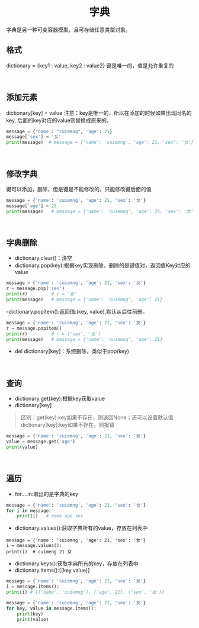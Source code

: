 # <center> 字典
字典是另一种可变容器模型，且可存储任意类型对象。

## 格式
dictionary = {key1 : value, key2 : value2}
键是唯一的，值是允许重复的


<br>

## 添加元素
dictionary[key] = value
注意：key是唯一的，所以在添加的时候如果出现同名的key, 后面的key对应的value则替换成原来的。
```python
message = {'name': "cuiemng", 'age': 21}
message['sex'] = '女'
print(message)  # message = {'name': 'cuiemng', 'age': 21, 'sex': '女'}
```

<br>

## 修改字典
键可以添加，删除，但是键是不能修改的，只能修改键后面的值
```python
message = {'name': 'cuiemng', 'age': 21, 'sex': '女'}
message['age'] = 25
print(message)   # message = {'name': 'cuiemng', 'age': 25, 'sex': '女'}
```

<br>

## 字典删除
- dictionary.clear()：清空
- dictionary.pop(key):根据key实现删除，删除的是键值对，返回值Key对应的value
```python
message = {'name': 'cuiemng', 'age': 21, 'sex': '女'}
r = message.pop('sex')
print(r)         # r = '女'
print(message)   # message = {'name': 'cuiemng', 'age': 21}
```
-dictionary.popitem():返回值:(key, value),默认从后往前删。
```python
message = {'name': 'cuiemng', 'age': 21, 'sex': '女'}
r = message.popitem()
print(r)         # r = ('sex', '女')
print(message)   # message = {'name': 'cuiemng', 'age': 21}

```
- del dictionary[key]：系统删除，类似于pop(key)

<br>

## 查询
- dictionary.get(key):根据key获取value
- dictionary[key]
> 区别：get(key):key如果不存在，则返回None；还可以设置默认值
  dictionary[key]:key如果不存在，则报错
```python
message = {'name': 'cuiemng', 'age': 21, 'sex': '女'}
value = message.get('age')
print(value)
```

<br>

## 遍历
- for....in:取出的是字典的key
```python
message = {'name': 'cuiemng', 'age': 21, 'sex': '女'}
for i in message:
    print(i)   # name age sex
```
- dictionary.values():获取字典所有的value，存放在列表中
```pyhton
message = {'name': 'cuiemng', 'age': 21, 'sex': '女'}
i = message.values():
print(i)  # cuimeng 21 女
```
- dictionary.keys():获取字典所有的key，存放在列表中
- dictionary.items():[(key,value)]
```python
message = {'name': 'cuiemng', 'age': 21, 'sex': '女'}
i = message.items():
print(i) # [('name', 'cuiemng'), ('age', 21), ('sex', '女')]
```
```python
message = {'name': 'cuiemng', 'age': 21, 'sex': '女'}
for key, value in message.items():
    print(key)
    print(value)
```
